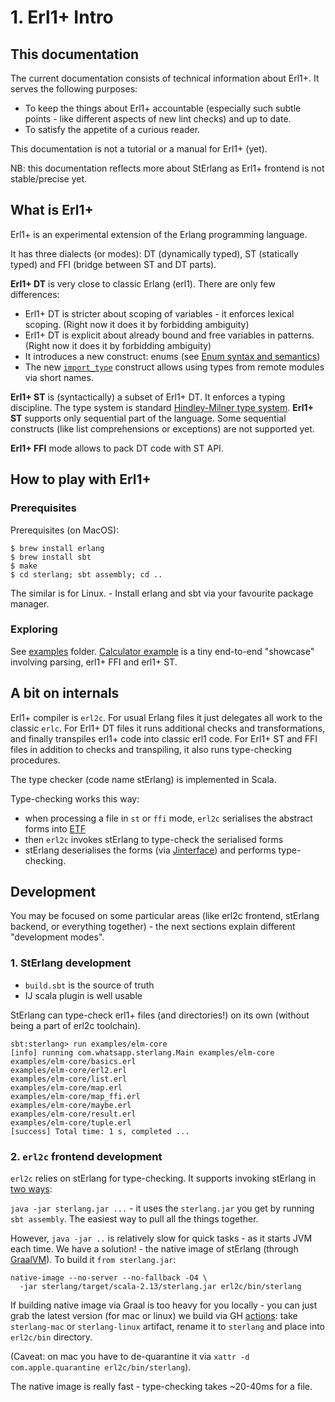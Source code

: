 # 1. Erl1+ Intro

## This documentation

The current documentation consists of technical information about Erl1+.
It serves the following purposes:

* To keep the things about Erl1+ accountable (especially such subtle points -
  like different aspects of new lint checks) and up to date.
* To satisfy the appetite of a curious reader.

This documentation is not a tutorial or a manual for Erl1+ (yet).

NB: this documentation reflects more about StErlang as Erl1+ frontend is not
stable/precise yet.

## What is Erl1+

Erl1+ is an experimental extension of the Erlang programming language.

It has three dialects (or modes): DT (dynamically typed), ST (statically typed)
and FFI (bridge between ST and DT parts).

**Erl1+ DT** is very close to classic Erlang (erl1).
There are only few differences:

* Erl1+ DT is stricter about scoping of variables - it enforces lexical scoping.
  (Right now it does it by forbidding ambiguity)
* Erl1+ DT is explicit about already bound and free variables in patterns.
  (Right now it does it by forbidding ambiguity)
* It introduces a new construct: enums
  (see [Enum syntax and semantics](04_enums.md))
* The new [`import_type`](07_import_type.md) construct allows using types from
  remote modules via short names.

**Erl1+ ST** is (syntactically) a subset of Erl1+ DT. It enforces a typing
discipline. The type system is standard [Hindley-Milner type
system](https://en.wikipedia.org/wiki/Hindley%E2%80%93Milner_type_system).
**Erl1+ ST** supports only sequential part of the language. Some sequential
constructs (like list comprehensions or exceptions) are not supported yet.

**Erl1+ FFI** mode allows to pack DT code with ST API.

## How to play with Erl1+

### Prerequisites

Prerequisites (on MacOS):

```
$ brew install erlang
$ brew install sbt
$ make
$ cd sterlang; sbt assembly; cd ..
```

The similar is for Linux. - Install erlang and sbt via your favourite package
manager.

### Exploring

See [examples](https://git.io/JfLLR) folder.
[Calculator example](https://git.io/JfLLu) is a tiny end-to-end "showcase"
involving parsing, erl1+ FFI and erl1+ ST.

## A bit on internals

Erl1+ compiler is `erl2c`.
For usual Erlang files it just delegates all work to the classic `erlc`.
For Erl1+ DT files it runs additional checks and transformations, and finally
transpiles erl1+ code into classic erl1 code.
For Erl1+ ST and FFI files in addition to checks and transpiling, it also runs
type-checking procedures.

The type checker (code name stErlang) is implemented in Scala.

Type-checking works this way:
- when processing a file in `st` or `ffi` mode, `erl2c` serialises the abstract
forms into [ETF](http://erlang.org/doc/apps/erts/erl_ext_dist.html)
- then `erl2c` invokes stErlang to type-check the serialised forms
- stErlang deserialises the forms (via
[Jinterface](http://erlang.org/doc/apps/jinterface/jinterface_users_guide.html))
and performs type-checking.

## Development

You may be focused on some particular areas (like erl2c frontend, stErlang
backend, or everything together) - the next sections explain different
"development modes".

### 1. StErlang development

- `build.sbt` is the source of truth
- IJ scala plugin is well usable

StErlang can type-check erl1+ files (and directories!) on its own (without being
a part of erl2c toolchain).

```
sbt:sterlang> run examples/elm-core
[info] running com.whatsapp.sterlang.Main examples/elm-core
examples/elm-core/basics.erl
examples/elm-core/erl2.erl
examples/elm-core/list.erl
examples/elm-core/map.erl
examples/elm-core/map_ffi.erl
examples/elm-core/maybe.erl
examples/elm-core/result.erl
examples/elm-core/tuple.erl
[success] Total time: 1 s, completed ...
```

### 2. `erl2c` frontend development

`erl2c` relies on stErlang for type-checking. It supports invoking stErlang in
[two ways](https://git.io/JJlhF):

`java -jar sterlang.jar ...` - it uses the `sterlang.jar` you get by running
`sbt assembly`. The easiest way to pull all the things together.

However, `java -jar ..` is relatively slow for quick tasks - as it starts JVM
each time. We have a solution! - the native image of stErlang (through
[GraalVM](https://www.graalvm.org/)). To build it `from sterlang.jar`:

```
native-image --no-server --no-fallback -O4 \
  -jar sterlang/target/scala-2.13/sterlang.jar erl2c/bin/sterlang
```

If building native image via Graal is too heavy for you locally - you can just
grab the latest version (for mac or linux) we build via GH
[actions](https://git.io/JJlji): take `sterlang-mac` or `sterlang-linux`
artifact, rename it to `sterlang` and place into `erl2c/bin` directory.

(Caveat: on mac you have to de-quarantine it via
`xattr -d com.apple.quarantine erl2c/bin/sterlang`).

The native image is really fast - type-checking takes ~20-40ms for a file.
